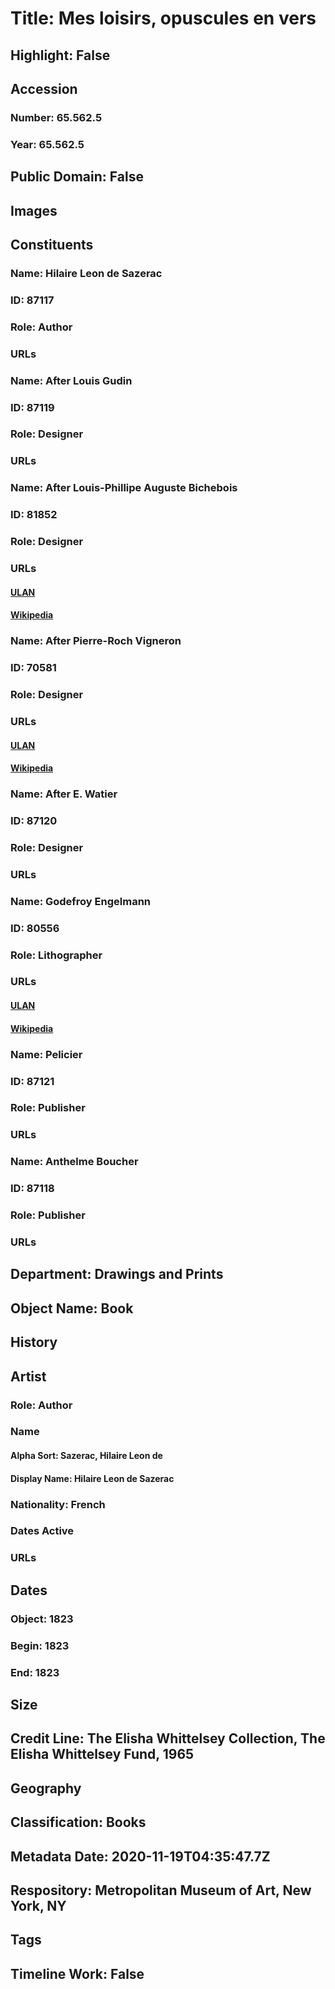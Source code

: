 # Title: Mes loisirs, opuscules en vers
## Highlight: False
## Accession
### Number: 65.562.5
### Year: 65.562.5
## Public Domain: False
## Images
## Constituents
### Name: Hilaire Leon de Sazerac
### ID: 87117
### Role: Author
### URLs
### Name: After Louis Gudin
### ID: 87119
### Role: Designer
### URLs
### Name: After Louis-Phillipe Auguste Bichebois
### ID: 81852
### Role: Designer
### URLs
#### [ULAN](http://vocab.getty.edu/page/ulan/500045627)
#### [Wikipedia](https://www.wikidata.org/wiki/Q18507745)
### Name: After Pierre-Roch Vigneron
### ID: 70581
### Role: Designer
### URLs
#### [ULAN](http://vocab.getty.edu/page/ulan/500015740)
#### [Wikipedia](https://www.wikidata.org/wiki/Q4111950)
### Name: After E. Watier
### ID: 87120
### Role: Designer
### URLs
### Name: Godefroy Engelmann
### ID: 80556
### Role: Lithographer
### URLs
#### [ULAN](http://vocab.getty.edu/page/ulan/500021903)
#### [Wikipedia](https://www.wikidata.org/wiki/Q943172)
### Name: Pelicier
### ID: 87121
### Role: Publisher
### URLs
### Name: Anthelme Boucher
### ID: 87118
### Role: Publisher
### URLs
## Department: Drawings and Prints
## Object Name: Book
## History
## Artist
### Role: Author
### Name
#### Alpha Sort: Sazerac, Hilaire Leon de
#### Display Name: Hilaire Leon de Sazerac
### Nationality: French
### Dates Active
### URLs
## Dates
### Object: 1823
### Begin: 1823
### End: 1823
## Size
## Credit Line: The Elisha Whittelsey Collection, The Elisha Whittelsey Fund, 1965
## Geography
## Classification: Books
## Metadata Date: 2020-11-19T04:35:47.7Z
## Respository: Metropolitan Museum of Art, New York, NY
## Tags
## Timeline Work: False
